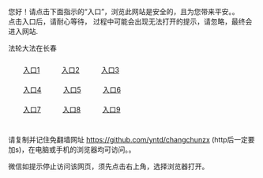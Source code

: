您好！请点击下面指示的“入口”，浏览此网站是安全的，且为您带来平安。。 <br/>
点击入口后，请耐心等待， 过程中可能会出现无法打开的提示，请忽略，最终会进入网站. </br>

法轮大法在长春<br/>
<div style="padding:10px"><a style="margin:20px" target="_blank" href="https://dzx2wd8hqv045.cloudfront.net/2Qpsp?iiijwgr" id="ccLink1" rel="nofollow">入口1</a> <a target="_blank" style="margin:20px" href="https://d1zsj9rrlkle9l.cloudfront.net/2Qpsp?rjztxgtn" id="ccLink2" rel="nofollow">入口2</a> <a style="margin:20px" target="_blank" href="https://d951q38gkb5kp.cloudfront.net/2Qpsp?attietz" id="ccLink3" rel="nofollow">入口3</a></div>

<div style="padding:10px" ><a style="margin:20px" target="_blank" href="https://dzx2wd8hqv045.cloudfront.net/2Qpsp?iiijwgr" id="ccLink4" rel="nofollow">入口4</a> <a style="margin:20px" href="https://d1zsj9rrlkle9l.cloudfront.net/2Qpsp?rjztxgtn" target="_blank" id="ccLink5" rel="nofollow">入口5</a> <a style="margin:20px" href="https://d951q38gkb5kp.cloudfront.net/2Qpsp?attietz" target="_blank" id="ccLink6" rel="nofollow">入口6</a></div>

<div style="padding:10px"><a style="margin:20px" target="_blank" href="https://dzx2wd8hqv045.cloudfront.net/2Qpsp?iiijwgr" id="ccLink7" rel="nofollow">入口7</a> <a style="margin:20px" href="https://d1zsj9rrlkle9l.cloudfront.net/2Qpsp?rjztxgtn" target="_blank" id="ccLink8" rel="nofollow">入口8</a> <a style="margin:20px" target="_blank" href="https://d951q38gkb5kp.cloudfront.net/2Qpsp?attietz" id="ccLink9" rel="nofollow">入口9</a></div>

<br/>



请复制并记住免翻墙网址 https://github.com/yntd/changchunzx (http后一定要加s)，在电脑或手机的浏览器均可访问。。<br/>

微信如提示停止访问该网页，须先点击右上角，选择浏览器打开。
